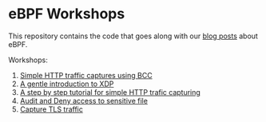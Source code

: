 # eBPF Workshops

This repository contains the code that goes along with our [blog posts](https://www.seekret.io/blog/category/ebpf) about eBPF.

Workshops:
1. [Simple HTTP traffic captures using BCC](./workshop1/README.md)
2. [A gentle introduction to XDP](./workshop2/README.md)
3. [A step by step tutorial for simple HTTP trafic capturing](./workshops3/README.md)
4. [Audit and Deny access to sensitive file](./workshops4/README.md)
5. [Capture TLS traffic](./workshops5/README.md)
